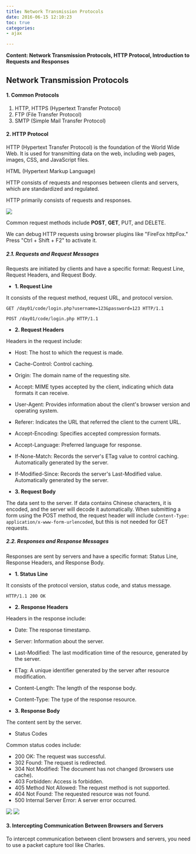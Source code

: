 ```yaml
---
title: Network Transmission Protocols
date: 2016-06-15 12:10:23
toc: true
categories:
- ajax

---
```


**Content: Network Transmission Protocols, HTTP Protocol, Introduction to Requests and Responses**
<!--more-->

## Network Transmission Protocols

#### 1. Common Protocols

1. HTTP, HTTPS (Hypertext Transfer Protocol)
2. FTP (File Transfer Protocol)
3. SMTP (Simple Mail Transfer Protocol)

#### 2. HTTP Protocol

HTTP (Hypertext Transfer Protocol) is the foundation of the World Wide Web. It is used for transmitting data on the web, including web pages, images, CSS, and JavaScript files.

HTML (Hypertext Markup Language)

HTTP consists of requests and responses between clients and servers, which are standardized and regulated.

HTTP primarily consists of requests and responses.

![](/images/8-2/HTTP-Protocol.png)

Common request methods include **POST**, **GET**, PUT, and DELETE.

We can debug HTTP requests using browser plugins like "FireFox httpFox." Press "Ctrl + Shift + F2" to activate it.

##### 2.1. Requests and Request Messages

Requests are initiated by clients and have a specific format: Request Line, Request Headers, and Request Body.

- **1. Request Line**

It consists of the request method, request URL, and protocol version.

```
GET /day01/code/login.php?username=123&password=123 HTTP/1.1
```

```
POST /day01/code/login.php HTTP/1.1
```

- **2. Request Headers**

Headers in the request include:

   - Host: The host to which the request is made.
   - Cache-Control: Control caching.
   - Origin: The domain name of the requesting site.
   - Accept: MIME types accepted by the client, indicating which data formats it can receive.
   - User-Agent: Provides information about the client's browser version and operating system.
   - Referer: Indicates the URL that referred the client to the current URL.
   - Accept-Encoding: Specifies accepted compression formats.
   - Accept-Language: Preferred language for response.
   - If-None-Match: Records the server's ETag value to control caching. Automatically generated by the server.
   - If-Modified-Since: Records the server's Last-Modified value. Automatically generated by the server.

- **3. Request Body**

The data sent to the server. If data contains Chinese characters, it is encoded, and the server will decode it automatically. When submitting a form using the POST method, the request header will include `Content-Type: application/x-www-form-urlencoded`, but this is not needed for GET requests.

##### 2.2. Responses and Response Messages

Responses are sent by servers and have a specific format: Status Line, Response Headers, and Response Body.

- **1. Status Line**

It consists of the protocol version, status code, and status message.

```
HTTP/1.1 200 OK
```

- **2. Response Headers**

Headers in the response include:

   - Date: The response timestamp.
   - Server: Information about the server.
   - Last-Modified: The last modification time of the resource, generated by the server.
   - ETag: A unique identifier generated by the server after resource modification.
   - Content-Length: The length of the response body.
   - Content-Type: The type of the response resource.

- **3. Response Body**

The content sent by the server.

- Status Codes

Common status codes include:

   - 200 OK: The request was successful.
   - 302 Found: The request is redirected.
   - 304 Not Modified: The document has not changed (browsers use cache).
   - 403 Forbidden: Access is forbidden.
   - 405 Method Not Allowed: The request method is not supported.
   - 404 Not Found: The requested resource was not found.
   - 500 Internal Server Error: A server error occurred.

![](/images/8-2/GET-Request.png)
![](/images/8-2/POST-Request.png)

#### 3. Intercepting Communication Between Browsers and Servers

To intercept communication between client browsers and servers, you need to use a packet capture tool like Charles.